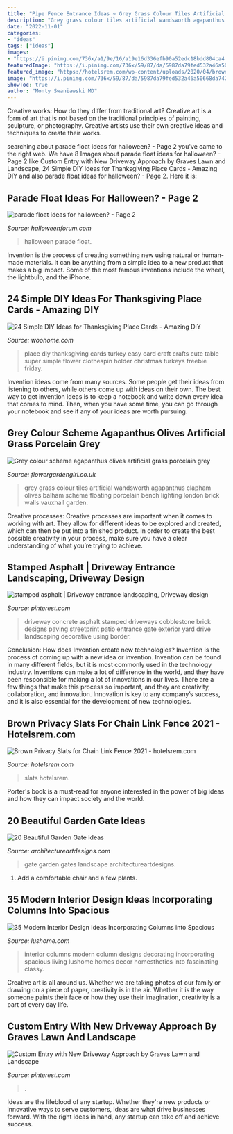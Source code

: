 ```yaml
---
title: "Pipe Fence Entrance Ideas ~ Grey Grass Colour Tiles Artificial Wandsworth Agapanthus Clapham Olives Balham Scheme Floating Porcelain Bench Lighting London Brick Walls Vauxhall Garden"
description: "Grey grass colour tiles artificial wandsworth agapanthus clapham olives balham scheme floating porcelain bench lighting london brick walls vauxhall garden"
date: "2022-11-01"
categories:
- "ideas"
tags: ["ideas"]
images:
- "https://i.pinimg.com/736x/a1/9e/16/a19e16d336efb90a52edc18bdd804ca4.jpg"
featuredImage: "https://i.pinimg.com/736x/59/87/da/5987da79fed532a46a50668da7422d0d--stamped-asphalt-driveway-front-design.jpg"
featured_image: "https://hotelsrem.com/wp-content/uploads/2020/04/brown-privacy-slats-for-chain-link-fence-elegant-ac29cc293-35-magnificient-backyard-privacy-chain-link-you-want-to-of-brown-privacy-slats-for-chain-link-fence.jpg"
image: "https://i.pinimg.com/736x/59/87/da/5987da79fed532a46a50668da7422d0d--stamped-asphalt-driveway-front-design.jpg"
ShowToc: true
author: "Monty Swaniawski MD"
---
```



Creative works: How do they differ from traditional art?
Creative art is a form of art that is not based on the traditional principles of painting, sculpture, or photography. Creative artists use their own creative ideas and techniques to create their works.

	

		
searching about parade float ideas for halloween? - Page 2 you've came to the right web. We have 8 Images about parade float ideas for halloween? - Page 2 like Custom Entry with New Driveway Approach by Graves Lawn and Landscape, 24 Simple DIY Ideas for Thanksgiving Place Cards - Amazing DIY and also parade float ideas for halloween? - Page 2. Here it is:
		
    
## Parade Float Ideas For Halloween? - Page 2

<img loading=lazy src="https://www.halloweenforum.com/attachments/general-halloween/190795d1391312034-parade-float-ideas-halloween-2.jpg" onerror="this.onerror=null;this.src='https://tse1.mm.bing.net/th?id=OIP.g89f5C23w3fjycRuqqThLgHaE7&amp;pid=15.1';" alt="parade float ideas for halloween? - Page 2">

_Source: halloweenforum.com_

>halloween parade float. 

	

Invention is the process of creating something new using natural or human-made materials. It can be anything from a simple idea to a new product that makes a big impact. Some of the most famous inventions include the wheel, the lightbulb, and the iPhone.

    
## 24 Simple DIY Ideas For Thanksgiving Place Cards - Amazing DIY

<img loading=lazy src="http://www.woohome.com/wp-content/uploads/2013/11/DIY-Thanksgiving-Place-Cards-15.jpg" onerror="this.onerror=null;this.src='https://tse2.mm.bing.net/th?id=OIP.0s-QR6DTzZxXMxJolGte0QHaE8&amp;pid=15.1';" alt="24 Simple DIY Ideas for Thanksgiving Place Cards - Amazing DIY">

_Source: woohome.com_

>place diy thanksgiving cards turkey easy card craft crafts cute table super simple flower clothespin holder christmas turkeys freebie friday. 

	

Invention ideas come from many sources. Some people get their ideas from listening to others, while others come up with ideas on their own. The best way to get invention ideas is to keep a notebook and write down every idea that comes to mind. Then, when you have some time, you can go through your notebook and see if any of your ideas are worth pursuing.

    
## Grey Colour Scheme Agapanthus Olives Artificial Grass Porcelain Grey

<img loading=lazy src="https://flowergardengirl.co.uk/wp-content/uploads/2015/11/Raised-beds-grey-colour-scheme-agapanthus-olives-artificial-grass-porcelain-grey-tiles-yellow-stock-brick-walls-grey-Floating-bench-Balham-Clapham-Wandsworth-721x1024.jpg" onerror="this.onerror=null;this.src='https://tse2.mm.bing.net/th?id=OIP.xrEtvc-FuYDE4rguU_prZgHaKh&amp;pid=15.1';" alt="Grey colour scheme agapanthus olives artificial grass porcelain grey">

_Source: flowergardengirl.co.uk_

>grey grass colour tiles artificial wandsworth agapanthus clapham olives balham scheme floating porcelain bench lighting london brick walls vauxhall garden. 

	

Creative processes:
Creative processes are important when it comes to working with art. They allow for different ideas to be explored and created, which can then be put into a finished product. In order to create the best possible creativity in your process, make sure you have a clear understanding of what you’re trying to achieve.

    
## Stamped Asphalt | Driveway Entrance Landscaping, Driveway Design

<img loading=lazy src="https://i.pinimg.com/736x/59/87/da/5987da79fed532a46a50668da7422d0d--stamped-asphalt-driveway-front-design.jpg" onerror="this.onerror=null;this.src='https://tse2.mm.bing.net/th?id=OIP.5-0LFBqNaCOXNctqLfAIlQHaJ3&amp;pid=15.1';" alt="stamped asphalt | Driveway entrance landscaping, Driveway design">

_Source: pinterest.com_

>driveway concrete asphalt stamped driveways cobblestone brick designs paving streetprint patio entrance gate exterior yard drive landscaping decorative using border. 

	

Conclusion: How does Invention create new technologies?
Invention is the process of coming up with a new idea or invention. Invention can be found in many different fields, but it is most commonly used in the technology industry. Inventions can make a lot of difference in the world, and they have been responsible for making a lot of innovations in our lives. There are a few things that make this process so important, and they are creativity, collaboration, and innovation. Innovation is key to any company’s success, and it is also essential for the development of new technologies.

    
## Brown Privacy Slats For Chain Link Fence 2021 - Hotelsrem.com

<img loading=lazy src="https://hotelsrem.com/wp-content/uploads/2020/04/brown-privacy-slats-for-chain-link-fence-elegant-ac29cc293-35-magnificient-backyard-privacy-chain-link-you-want-to-of-brown-privacy-slats-for-chain-link-fence.jpg" onerror="this.onerror=null;this.src='https://tse2.mm.bing.net/th?id=OIP.XbAaXuRjNbjbnlFzfk585gHaJ4&amp;pid=15.1';" alt="Brown Privacy Slats for Chain Link Fence 2021 - hotelsrem.com">

_Source: hotelsrem.com_

>slats hotelsrem. 

	

Porter's book is a must-read for anyone interested in the power of big ideas and how they can impact society and the world.

    
## 20 Beautiful Garden Gate Ideas

<img loading=lazy src="https://www.architectureartdesigns.com/wp-content/uploads/2013/03/Gates-ArchitectureArtDesigns-3.jpg" onerror="this.onerror=null;this.src='https://tse4.mm.bing.net/th?id=OIP.0Tn1q6u9wwBFjB7gU21DKwHaLH&amp;pid=15.1';" alt="20 Beautiful Garden Gate Ideas">

_Source: architectureartdesigns.com_

>gate garden gates landscape architectureartdesigns. 

	

1. Add a comfortable chair and a few plants. 

    
## 35 Modern Interior Design Ideas Incorporating Columns Into Spacious

<img loading=lazy src="http://www.lushome.com/wp-content/uploads/2013/10/modern-interior-design-decorating-with-columns-28.jpg" onerror="this.onerror=null;this.src='https://tse4.mm.bing.net/th?id=OIP.SbigfN4UcS4xsQPCgEee7wHaJN&amp;pid=15.1';" alt="35 Modern Interior Design Ideas Incorporating Columns into Spacious">

_Source: lushome.com_

>interior columns modern column designs decorating incorporating spacious living lushome homes decor homesthetics into fascinating classy. 

	

Creative art is all around us. Whether we are taking photos of our family or drawing on a piece of paper, creativity is in the air. Whether it is the way someone paints their face or how they use their imagination, creativity is a part of every day life.

    
## Custom Entry With New Driveway Approach By Graves Lawn And Landscape

<img loading=lazy src="https://i.pinimg.com/736x/a1/9e/16/a19e16d336efb90a52edc18bdd804ca4.jpg" onerror="this.onerror=null;this.src='https://tse2.mm.bing.net/th?id=OIP.GGPmqPthWq1AqyyW2qBRswHaJ4&amp;pid=15.1';" alt="Custom Entry with New Driveway Approach by Graves Lawn and Landscape">

_Source: pinterest.com_

>. 

	

Ideas are the lifeblood of any startup. Whether they're new products or innovative ways to serve customers, ideas are what drive businesses forward. With the right ideas in hand, any startup can take off and achieve success.

